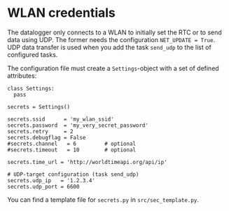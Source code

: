 WLAN credentials
================

The datalogger only connects to a WLAN to initially set the RTC or to
send data using UDP. The former needs the configuration `NET_UPDATE =
True`. UDP data transfer is used when you add the task `send_udp` to
the list of configured tasks.

The configuration file must create a `Settings`-object with a set of
defined attributes:

    class Settings:
      pass
    
    secrets = Settings()
    
    secrets.ssid      = 'my_wlan_ssid'
    secrets.password  = 'my_very_secret_password'
    secrets.retry     = 2
    secrets.debugflag = False
    #secrets.channel   = 6         # optional
    #secrets.timeout   = 10        # optional
    
    secrets.time_url = 'http://worldtimeapi.org/api/ip'

    # UDP-target configuration (task send_udp)
    secrets.udp_ip   = '1.2.3.4'
    secrets.udp_port = 6600

You can find a template file for `secrets.py` in `src/sec_template.py`.
